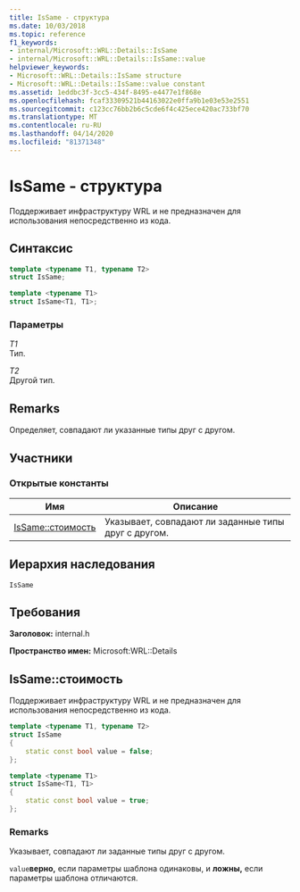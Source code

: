 ```yaml
---
title: IsSame - структура
ms.date: 10/03/2018
ms.topic: reference
f1_keywords:
- internal/Microsoft::WRL::Details::IsSame
- internal/Microsoft::WRL::Details::IsSame::value
helpviewer_keywords:
- Microsoft::WRL::Details::IsSame structure
- Microsoft::WRL::Details::IsSame::value constant
ms.assetid: 1eddbc3f-3cc5-434f-8495-e4477e1f868e
ms.openlocfilehash: fcaf33309521b44163022e0ffa9b1e03e53e2551
ms.sourcegitcommit: c123cc76bb2b6c5cde6f4c425ece420ac733bf70
ms.translationtype: MT
ms.contentlocale: ru-RU
ms.lasthandoff: 04/14/2020
ms.locfileid: "81371348"
---
```

# <a name="issame-structure"></a>IsSame - структура

Поддерживает инфраструктуру WRL и не предназначен для использования непосредственно из кода.

## <a name="syntax"></a>Синтаксис

```cpp
template <typename T1, typename T2>
struct IsSame;

template <typename T1>
struct IsSame<T1, T1>;
```

### <a name="parameters"></a>Параметры

*T1*<br/>
Тип.

*T2*<br/>
Другой тип.

## <a name="remarks"></a>Remarks

Определяет, совпадают ли указанные типы друг с другом.

## <a name="members"></a>Участники

### <a name="public-constants"></a>Открытые константы

Имя                    | Описание
----------------------- | --------------------------------------------------
[IsSame::стоимость](#value) | Указывает, совпадают ли заданные типы друг с другом.

## <a name="inheritance-hierarchy"></a>Иерархия наследования

`IsSame`

## <a name="requirements"></a>Требования

**Заголовок:** internal.h

**Пространство имен:** Microsoft:WRL::Details

## <a name="issamevalue"></a><a name="value"></a>IsSame::стоимость

Поддерживает инфраструктуру WRL и не предназначен для использования непосредственно из кода.

```cpp
template <typename T1, typename T2>
struct IsSame
{
    static const bool value = false;
};

template <typename T1>
struct IsSame<T1, T1>
{
    static const bool value = true;
};
```

### <a name="remarks"></a>Remarks

Указывает, совпадают ли заданные типы друг с другом.

`value`**верно,** если параметры шаблона одинаковы, и **ложны,** если параметры шаблона отличаются.
